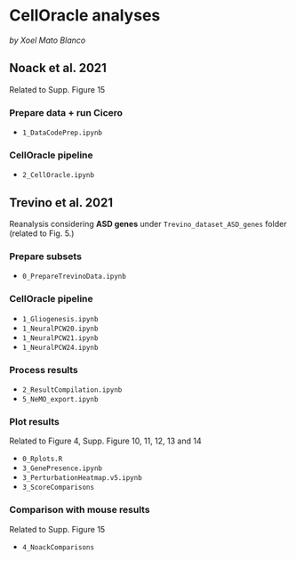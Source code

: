 # CellOracle analyses
_by Xoel Mato Blanco_

## Noack et al. 2021
Related to Supp. Figure 15

### Prepare data + run Cicero
- `1_DataCodePrep.ipynb`

### CellOracle pipeline
- `2_CellOracle.ipynb`


## Trevino et al. 2021
Reanalysis considering **ASD genes** under `Trevino_dataset_ASD_genes` folder (related to Fig. 5.)  
### Prepare subsets
- `0_PrepareTrevinoData.ipynb`

### CellOracle pipeline
- `1_Gliogenesis.ipynb`
- `1_NeuralPCW20.ipynb`
- `1_NeuralPCW21.ipynb`
- `1_NeuralPCW24.ipynb`

### Process results
- `2_ResultCompilation.ipynb`
- `5_NeMO_export.ipynb`

### Plot results
Related to Figure 4, Supp. Figure 10, 11, 12, 13 and 14
- `0_Rplots.R`
- `3_GenePresence.ipynb`
- `3_PerturbationHeatmap.v5.ipynb`
- `3_ScoreComparisons`

### Comparison with mouse results
Related to Supp. Figure 15
- `4_NoackComparisons`
